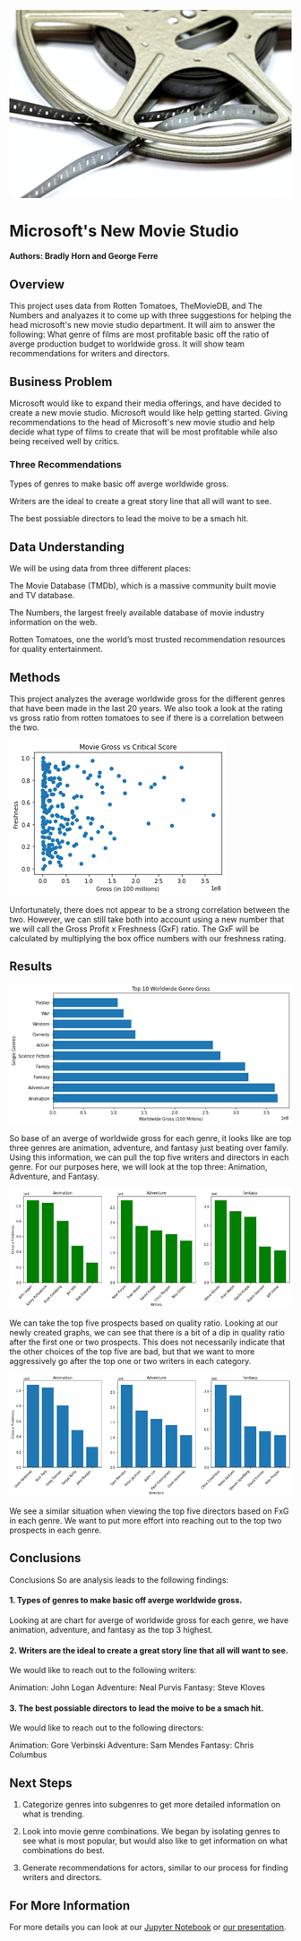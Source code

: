 ![](/photos/small_header.jpg)

# Microsoft's New Movie Studio
#### Authors: Bradly Horn and George Ferre

## Overview

This project uses data from Rotten Tomatoes, TheMovieDB, and The Numbers and analyazes it to come up with three suggestions for helping the head microsoft's new movie studio department. It will aim to answer the following: What genre of films are most profitable basic off the ratio of averge production budget to worldwide gross. It will show team recommendations for writers and directors.

## Business Problem

Microsoft would like to expand their media offerings, and have decided to create a new movie studio. Microsoft would like help getting started. Giving recommendations to the head of Microsoft's new movie studio and help decide what type of films to create that will be most profitable while also being received well by critics.

### Three Recommendations

Types of genres to make basic off averge worldwide gross.

Writers are the ideal to create a great story line that all will want to see.

The best possiable directors to lead the moive to be a smach hit.

## Data Understanding

We will be using data from three different places:

The Movie Database (TMDb), which is a massive community built movie and TV database.

The Numbers, the largest freely available database of movie industry information on the web.

Rotten Tomatoes, one the world’s most trusted recommendation resources for quality entertainment.

## Methods

This project analyzes the average worldwide gross for the different genres that have been made in the last 20 years. We also took a look at the rating vs gross ratio from rotten tomatoes to see if there is a correlation between the two.

![](/photos/Scatter.png)

Unfortunately, there does not appear to be a strong correlation between the two. However, we can still take both into account using a new number that we will call the Gross Profit x Freshness (GxF) ratio. The GxF will be calculated by multiplying the box office numbers with our freshness rating.

## Results

![](/photos/Genre_plot.png)

So base of an averge of worldwide gross for each genre, it looks like are top three genres are animation, adventure, and fantasy just beating over family. Using this information, we can pull the top five writers and directors in each genre. For our purposes here, we will look at the top three: Animation, Adventure, and Fantasy.

![](/photos/writer_plot.png)

We can take the top five prospects based on quality ratio. Looking at our newly created graphs, we can see that there is a bit of a dip in quality ratio after the first one or two prospects. This does not necessarily indicate that the other choices of the top five are bad, but that we want to more aggressively go after the top one or two writers in each category.

![](/photos/director_plot.png)

We see a similar situation when viewing the top five directors based on FxG in each genre. We want to put more effort into reaching out to the top two prospects in each genre.

## Conclusions

Conclusions
So are analysis leads to the following findings:

#### 1. Types of genres to make basic off averge worldwide gross.
Looking at are chart for averge of worldwide gross for each genre, we have animation, adventure, and fantasy as the top 3 highest.

#### 2. Writers are the ideal to create a great story line that all will want to see.
We would like to reach out to the following writers:

Animation: John Logan
Adventure: Neal Purvis
Fantasy: Steve Kloves

#### 3. The best possiable directors to lead the moive to be a smach hit.
We would like to reach out to the following directors:

Animation: Gore Verbinski
Adventure: Sam Mendes
Fantasy: Chris Columbus

## Next Steps

1. Categorize genres into subgenres to get more detailed information on what is trending.

2. Look into movie genre combinations. We began by isolating genres to see what is most popular, but would also like to get information on what combinations do best.

3. Generate recommendations for actors, similar to our process for finding writers and directors.

## For More Information

For more details you can look at our [Jupyter Notebook](https://github.com/GeorgeFerre/dsc-phase-1-project/blob/main/Final%20Tech%20Notebook.ipynb) or [our presentation](https://github.com/GeorgeFerre/dsc-phase-1-project/blob/main/movie_slide_deck.pdf).

